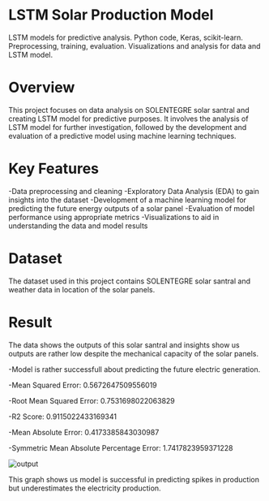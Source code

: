 # LSTM Solar Production Model
LSTM models for predictive analysis. Python code, Keras, scikit-learn. Preprocessing, training, evaluation. Visualizations and analysis for data and LSTM model.

# Overview
This project focuses on data analysis on SOLENTEGRE solar santral and creating LSTM model for predictive purposes. It involves the analysis of LSTM model for further investigation, followed by the development and evaluation of a predictive model using machine learning techniques.

# Key Features
-Data preprocessing and cleaning
-Exploratory Data Analysis (EDA) to gain insights into the dataset
-Development of a machine learning model for predicting the future energy outputs of a solar panel
-Evaluation of model performance using appropriate metrics
-Visualizations to aid in understanding the data and model results

# Dataset
The dataset used in this project contains SOLENTEGRE solar santral and weather data in location of the solar panels.

# Result
The data shows the outputs of this solar santral and insights show us outputs are rather low despite the mechanical capacity of the solar panels.

-Model is rather successfull about predicting the future electric generation.

-Mean Squared Error: 0.5672647509556019

-Root Mean Squared Error: 0.7531698022063829

-R2 Score: 0.9115022433169341

-Mean Absolute Error: 0.4173385843030987

-Symmetric Mean Absolute Percentage Error: 1.7417823959371228

![output](https://github.com/okanergun/LSTM-Solar-Production-Model/assets/20783326/407f5354-de68-4dff-a963-022566b32ee7)

This graph shows us model is successful in predicting spikes in production but underestimates the electricity production.
